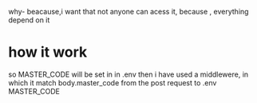 why- beacause,i want that not anyone can acess it, 
because , everything depend on it

# how it work

so MASTER_CODE will be set in  in .env
then
i have used a middlewere,
in which it match body.master_code from the post request to .env MASTER_CODE